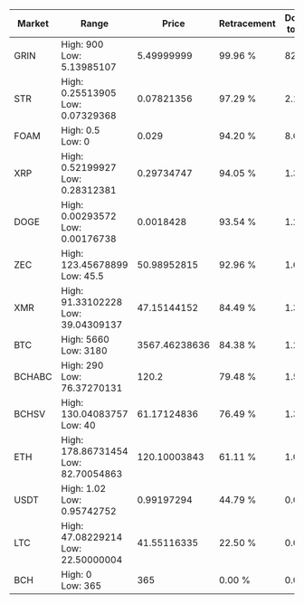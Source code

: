 | Market | Range | Price| Retracement | Doubles to 50% |
| --- | --- | --- | --- | --- |
| GRIN | High: 900<br />Low: 5.13985107 | 5.49999999 | 99.96 % | 82.29 |
| STR | High: 0.25513905<br />Low: 0.07329368 | 0.07821356 | 97.29 % | 2.10 |
| FOAM | High: 0.5<br />Low: 0 | 0.029 | 94.20 % | 8.62 |
| XRP | High: 0.52199927<br />Low: 0.28312381 | 0.29734747 | 94.05 % | 1.35 |
| DOGE | High: 0.00293572<br />Low: 0.00176738 | 0.0018428 | 93.54 % | 1.28 |
| ZEC | High: 123.45678899<br />Low: 45.5 | 50.98952815 | 92.96 % | 1.66 |
| XMR | High: 91.33102228<br />Low: 39.04309137 | 47.15144152 | 84.49 % | 1.38 |
| BTC | High: 5660<br />Low: 3180 | 3567.46238636 | 84.38 % | 1.24 |
| BCHABC | High: 290<br />Low: 76.37270131 | 120.2 | 79.48 % | 1.52 |
| BCHSV | High: 130.04083757<br />Low: 40 | 61.17124836 | 76.49 % | 1.39 |
| ETH | High: 178.86731454<br />Low: 82.70054863 | 120.10003843 | 61.11 % | 1.09 |
| USDT | High: 1.02<br />Low: 0.95742752 | 0.99197294 | 44.79 % | 0.00 |
| LTC | High: 47.08229214<br />Low: 22.50000004 | 41.55116335 | 22.50 % | 0.00 |
| BCH | High: 0<br />Low: 365 | 365 | 0.00 % | 0.00 |
